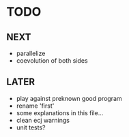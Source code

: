 TODO
====

NEXT
----
- parallelize
- coevolution of both sides

LATER
-----
- play against preknown good program
- rename 'first'
- some explanations in this file...
- clean ecj warnings
- unit tests?

